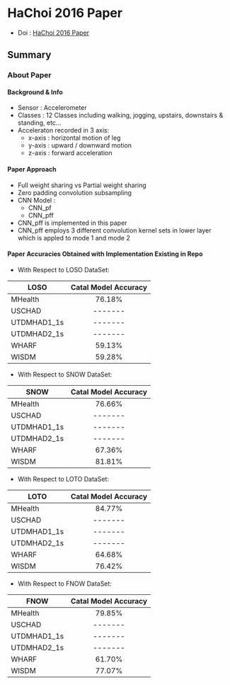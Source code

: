 # HaChoi 2016 Paper 
- Doi : [HaChoi 2016 Paper](10.1109/IJCNN.2016.7727224)

## Summary

### About Paper

#### Background & Info
- Sensor : Accelerometer 
- Classes : 12 Classes including walking, jogging, upstairs, downstairs & standing, etc...
- Acceleraton recorded in 3 axis:
  - x-axis : horizontal motion of leg
  - y-axis : upward / downward motion
  - z-axis : forward acceleration

#### Paper Approach
- Full weight sharing vs Partial weight sharing
- Zero padding convolution subsampling
- CNN Model :
  - CNN_pf
  - CNN_pff
- CNN_pff is implemented in this paper 
- CNN_pff employs 3 different convolution kernel sets in lower layer which is appled to mode 1 and mode 2

#### Paper Accuracies Obtained with Implementation Existing in Repo
- With Respect to LOSO DataSet:

| LOSO          | Catal Model Accuracy | 
| ------------- |:--------------------:| 
| MHealth       | 76.18%               |
| USCHAD        | -------              | 
| UTDMHAD1_1s   | -------              |
| UTDMHAD2_1s   | -------              |
| WHARF         | 59.13%               | 
| WISDM         | 59.28%               |

- With Respect to SNOW DataSet:

| SNOW          | Catal Model Accuracy | 
| ------------- |:--------------------:| 
| MHealth       | 76.66%               |
| USCHAD        | -------              | 
| UTDMHAD1_1s   | -------              |
| UTDMHAD2_1s   | -------              |
| WHARF         | 67.36%               | 
| WISDM         | 81.81%               |
 
- With Respect to LOTO DataSet:

| LOTO          | Catal Model Accuracy | 
| ------------- |:--------------------:| 
| MHealth       | 84.77%               |
| USCHAD        | -------              | 
| UTDMHAD1_1s   | -------              |
| UTDMHAD2_1s   | -------              |
| WHARF         | 64.68%               | 
| WISDM         | 76.42%               |

- With Respect to FNOW DataSet:

| FNOW          | Catal Model Accuracy | 
| ------------- |:--------------------:| 
| MHealth       | 79.85%               |
| USCHAD        | -------              | 
| UTDMHAD1_1s   | -------              |
| UTDMHAD2_1s   | -------              |
| WHARF         | 61.70%               | 
| WISDM         | 77.07%               |
